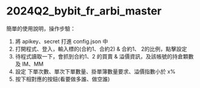 # 2024Q2_bybit_fr_arbi_master
簡單的使用說明，操作步驗：
1. 將 apikey、secret 打進 config.json 中
2. 打開程式、登入，輸入標的(合約1、合約2) & 合約1、 2的比例，點擊設定
3. 待程式讀取一下，會抓到合約1、2 的買賣 & 溢價資訊，及該帳號的持倉顆數及 IM、MM
4. 設定 下單次數、單次下單數量、掛單簿數量要求、溢價指數小於 x%
5. 按下相對應的按鈕(看要做多誰、做空誰)